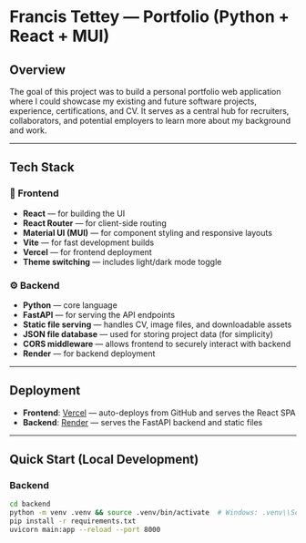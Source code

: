 # Francis Tettey — Portfolio (Python + React + MUI)

## Overview

The goal of this project was to build a personal portfolio web application where I could showcase my existing and future software projects, experience, certifications, and CV. It serves as a central hub for recruiters, collaborators, and potential employers to learn more about my background and work.

---

## Tech Stack

### 🔧 Frontend

- **React** — for building the UI
- **React Router** — for client-side routing
- **Material UI (MUI)** — for component styling and responsive layouts
- **Vite** — for fast development builds
- **Vercel** — for frontend deployment
- **Theme switching** — includes light/dark mode toggle

### ⚙️ Backend

- **Python** — core language
- **FastAPI** — for serving the API endpoints
- **Static file serving** — handles CV, image files, and downloadable assets
- **JSON file database** — used for storing project data (for simplicity)
- **CORS middleware** — allows frontend to securely interact with backend
- **Render** — for backend deployment

---

## Deployment

- **Frontend**: [Vercel](https://vercel.com/) — auto-deploys from GitHub and serves the React SPA
- **Backend**: [Render](https://render.com/) — serves the FastAPI backend and static files

---

## Quick Start (Local Development)

### Backend

```bash
cd backend
python -m venv .venv && source .venv/bin/activate  # Windows: .venv\\Scripts\\activate
pip install -r requirements.txt
uvicorn main:app --reload --port 8000
```
